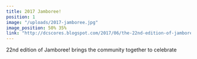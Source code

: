```yaml
---
title: 2017 Jamboree!
position: 1
image: "/uploads/2017-jamboree.jpg"
image_position: 50% 35%
link: "http://dcscores.blogspot.com/2017/06/the-22nd-edition-of-jamboree-bring.html"
---
```


22nd edition of Jamboree! brings the community together to celebrate